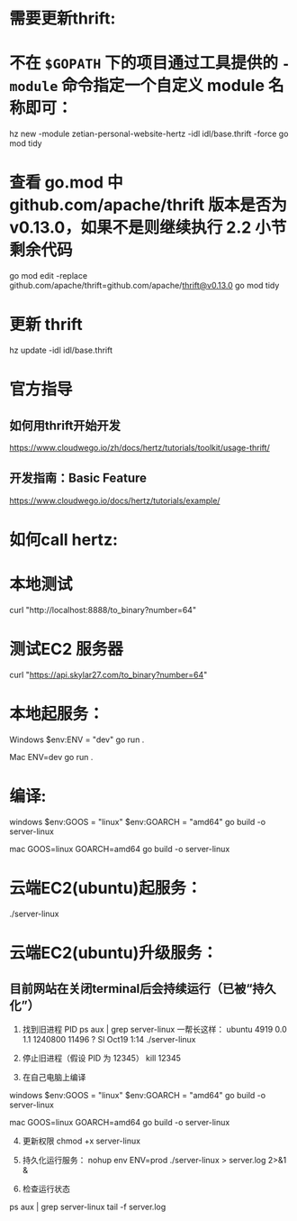 # 需要更新thrift: 
# 不在 `$GOPATH` 下的项目通过工具提供的 `-module` 命令指定一个自定义 module 名称即可：
hz new -module zetian-personal-website-hertz -idl idl/base.thrift -force
go mod tidy
# 查看 go.mod 中 github.com/apache/thrift 版本是否为 v0.13.0，如果不是则继续执行 2.2 小节剩余代码
go mod edit -replace github.com/apache/thrift=github.com/apache/thrift@v0.13.0
go mod tidy
# 更新 thrift
hz update -idl idl/base.thrift



# 官方指导
## 如何用thrift开始开发
https://www.cloudwego.io/zh/docs/hertz/tutorials/toolkit/usage-thrift/
## 开发指南：Basic Feature
https://www.cloudwego.io/docs/hertz/tutorials/example/


# 如何call hertz:
# 本地测试
curl "http://localhost:8888/to_binary?number=64"
# 测试EC2 服务器
curl "https://api.skylar27.com/to_binary?number=64"


# 本地起服务：

Windows
$env:ENV = "dev"
go run .

Mac
ENV=dev go run .


# 编译:

windows
$env:GOOS = "linux"
$env:GOARCH = "amd64"
go build -o server-linux

mac
GOOS=linux GOARCH=amd64 go build -o server-linux


# 云端EC2(ubuntu)起服务：
./server-linux


# 云端EC2(ubuntu)升级服务：
## 目前网站在关闭terminal后会持续运行（已被“持久化”）

1. 找到旧进程 PID
ps aux | grep server-linux
一帮长这样：
ubuntu      4919  0.0  1.1 1240800 11496 ?       Sl   Oct19   1:14 ./server-linux


2. 停止旧进程（假设 PID 为 12345）
kill 12345

3. 在自己电脑上编译

windows
$env:GOOS = "linux"
$env:GOARCH = "amd64"
go build -o server-linux

mac
GOOS=linux GOARCH=amd64 go build -o server-linux


4. 更新权限
chmod +x server-linux

5. 持久化运行服务：
nohup env ENV=prod ./server-linux > server.log 2>&1 &

6. 检查运行状态

ps aux | grep server-linux
tail -f server.log



